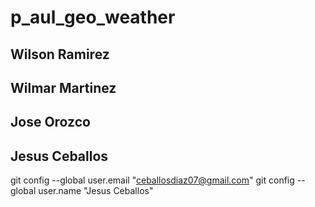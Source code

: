 # p_aul_geo_weather
## Wilson Ramirez
## Wilmar Martinez
## Jose Orozco
## Jesus Ceballos

 git config --global user.email "ceballosdiaz07@gmail.com"
  git config --global user.name "Jesus Ceballos"